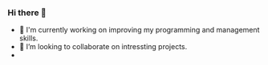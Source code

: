 ### Hi there 👋
- 🔭 I'm currently working on improving my programming and management skills.
- 👯 I’m looking to collaborate on intressting projects.
- 
<!--
**saifaldeenalkhateeb/saifaldeenalkhateeb** is a ✨ _special_ ✨ repository because its `README.md` (this file) appears on your GitHub profile.

Here are some ideas to get you started:

- 🔭 I’m currently working on ...
- 🌱 I’m currently learning ...
- 👯 I’m looking to collaborate on ...
- 🤔 I’m looking for help with ...
- 💬 Ask me about ...
- 📫 How to reach me: ...
- 😄 Pronouns: ...
- ⚡ Fun fact: ...
-->
